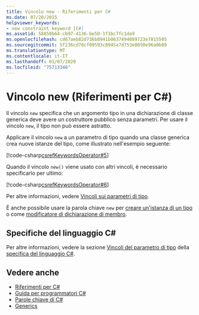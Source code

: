 ```yaml
---
title: Vincolo new - Riferimenti per C#
ms.date: 07/20/2015
helpviewer_keywords:
- new constraint keyword [C#]
ms.assetid: 58850b64-cb97-4136-be50-1f3bc7fc1da9
ms.openlocfilehash: cd67aeb82d736b8941b0637494089723e7815505
ms.sourcegitcommit: 5f236cd78cf09593c8945a7d753e0850e96a0b80
ms.translationtype: MT
ms.contentlocale: it-IT
ms.lasthandoff: 01/07/2020
ms.locfileid: "75713346"
---
```

# <a name="new-constraint-c-reference"></a>Vincolo new (Riferimenti per C#)

Il vincolo `new` specifica che un argomento tipo in una dichiarazione di classe generica deve avere un costruttore pubblico senza parametri. Per usare il vincolo `new`, il tipo non può essere astratto.

Applicare il vincolo `new` a un parametro di tipo quando una classe generica crea nuove istanze del tipo, come illustrato nell'esempio seguente:

[!code-csharp[csrefKeywordsOperator#5](~/samples/snippets/csharp/VS_Snippets_VBCSharp/csrefKeywordsOperator/CS/csrefKeywordsOperators.cs#5)]

Quando il vincolo `new()` viene usato con altri vincoli, è necessario specificarlo per ultimo:

[!code-csharp[csrefKeywordsOperator#6](~/samples/snippets/csharp/VS_Snippets_VBCSharp/csrefKeywordsOperator/CS/csrefKeywordsOperators.cs#6)]

Per altre informazioni, vedere [Vincoli sui parametri di tipo](../../programming-guide/generics/constraints-on-type-parameters.md).

È anche possibile usare la parola chiave `new` per [creare un'istanza di un tipo](../operators/new-operator.md) o come [modificatore di dichiarazione di membro](new-modifier.md).

## <a name="c-language-specification"></a>Specifiche del linguaggio C#

Per altre informazioni, vedere la sezione [Vincoli del parametro di tipo](~/_csharplang/spec/classes.md#type-parameter-constraints) della [specifica del linguaggio C#](~/_csharplang/spec/introduction.md).

## <a name="see-also"></a>Vedere anche

- [Riferimenti per C#](../../language-reference/index.md)
- [Guida per programmatori C#](../../programming-guide/index.md)
- [Parole chiave di C#](index.md)
- [Generics](../../programming-guide/generics/index.md)
